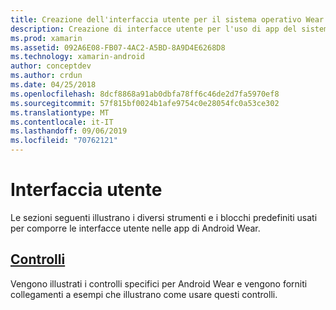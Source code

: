 ```yaml
---
title: Creazione dell'interfaccia utente per il sistema operativo Wear con Novell. Androi
description: Creazione di interfacce utente per l'uso di app del sistema operativo
ms.prod: xamarin
ms.assetid: 092A6E08-FB07-4AC2-A5BD-8A9D4E6268D8
ms.technology: xamarin-android
author: conceptdev
ms.author: crdun
ms.date: 04/25/2018
ms.openlocfilehash: 8dcf8868a91ab0dbfa78ff6c46de2d7fa5970ef8
ms.sourcegitcommit: 57f815bf0024b1afe9754c0e28054fc0a53ce302
ms.translationtype: MT
ms.contentlocale: it-IT
ms.lasthandoff: 09/06/2019
ms.locfileid: "70762121"
---
```

# <a name="user-interface"></a>Interfaccia utente

Le sezioni seguenti illustrano i diversi strumenti e i blocchi predefiniti usati per comporre le interfacce utente nelle app di Android Wear.

## <a name="controlsandroidwearuser-interfacecontrolsindexmd"></a>[Controlli](~/android/wear/user-interface/controls/index.md)

Vengono illustrati i controlli specifici per Android Wear e vengono forniti collegamenti a esempi che illustrano come usare questi controlli.
